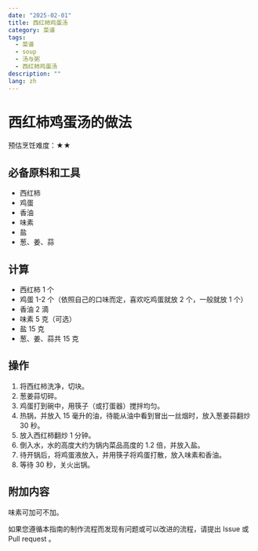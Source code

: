 ```yaml
---
date: "2025-02-01"
title: 西红柿鸡蛋汤
category: 菜谱
tags:
  - 菜谱
  - soup
  - 汤与粥
  - 西红柿鸡蛋汤
description: ""
lang: zh
---
```


# 西红柿鸡蛋汤的做法

预估烹饪难度：★★

## 必备原料和工具

- 西红柿
- 鸡蛋
- 香油
- 味素
- 盐
- 葱、姜、蒜

## 计算

- 西红柿 1 个
- 鸡蛋 1-2 个（依照自己的口味而定，喜欢吃鸡蛋就放 2 个，一般就放 1 个）
- 香油 2 滴
- 味素 5 克（可选）
- 盐 15 克
- 葱、姜、蒜共 15 克

## 操作

1. 将西红柿洗净，切块。
2. 葱姜蒜切碎。
3. 鸡蛋打到碗中，用筷子（或打蛋器）搅拌均匀。
4. 热锅，并放入 15 毫升的油，待能从油中看到冒出一丝烟时，放入葱姜蒜翻炒 30 秒。
5. 放入西红柿翻炒 1 分钟。
6. 倒入水，水的高度大约为锅内菜品高度的 1.2 倍，并放入盐。
7. 待开锅后，将鸡蛋液放入，并用筷子将鸡蛋打散，放入味素和香油。
8. 等待 30 秒，关火出锅。

## 附加内容

味素可加可不加。

如果您遵循本指南的制作流程而发现有问题或可以改进的流程，请提出 Issue 或 Pull request 。
